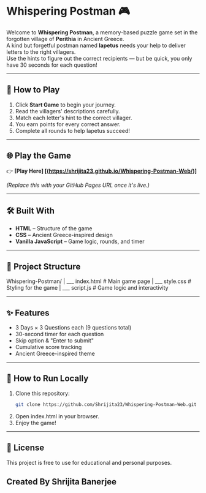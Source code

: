 # Whispering Postman 🎮

Welcome to **Whispering Postman**, a memory-based puzzle game set in the forgotten village of **Perithia** in Ancient Greece.  
A kind but forgetful postman named **Iapetus** needs your help to deliver letters to the right villagers.  
Use the hints to figure out the correct recipients — but be quick, you only have 30 seconds for each question!

---

## 🎯 How to Play
1. Click **Start Game** to begin your journey.
2. Read the villagers' descriptions carefully.
3. Match each letter's hint to the correct villager.
4. You earn points for every correct answer.  
5. Complete all rounds to help Iapetus succeed!

---

## 🌐 Play the Game
👉 **[Play Here] [(https://shrijita23.github.io/Whispering-Postman-Web/)]**  

*(Replace this with your GitHub Pages URL once it's live.)*

---

## 🛠️ Built With
- **HTML** – Structure of the game  
- **CSS** – Ancient Greece-inspired design  
- **Vanilla JavaScript** – Game logic, rounds, and timer  

---

## 📂 Project Structure

Whispering-Postman/
|
 ___ index.html # Main game page
|
 ___ style.css # Styling for the game
|
 ___ script.js # Game logic and interactivity


---

## ✨ Features
- 3 Days × 3 Questions each (9 questions total)
- 30-second timer for each question
- Skip option & "Enter to submit"
- Cumulative score tracking
- Ancient Greece-inspired theme

---

## 🚀 How to Run Locally
1. Clone this repository:
   ```bash
   git clone https://github.com/Shrijita23/Whispering-Postman-Web.git
2. Open index.html in your browser.
3. Enjoy the game!

--- 

## 📜 License
This project is free to use for educational and personal purposes.

## Created By Shrijita Banerjee
